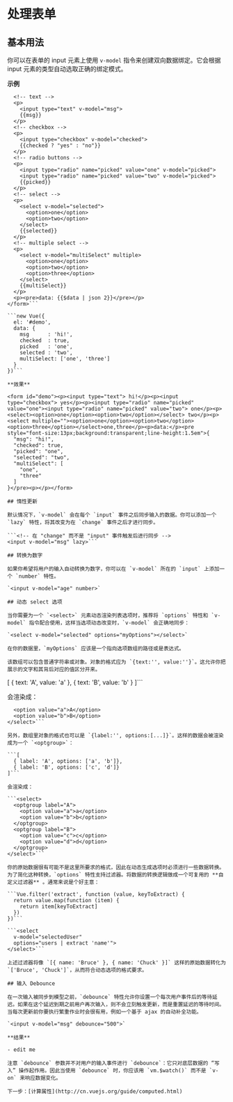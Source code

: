 # 处理表单

## 基本用法

你可以在表单的 input 元素上使用 `v-model` 指令来创建双向数据绑定。它会根据 input 元素的类型自动选取正确的绑定模式。

**示例**

```<form id="demo">
  <!-- text -->
  <p>
    <input type="text" v-model="msg">
    {{msg}}
  </p>
  <!-- checkbox -->
  <p>
    <input type="checkbox" v-model="checked">
    {{checked ? "yes" : "no"}}
  </p>
  <!-- radio buttons -->
  <p>
    <input type="radio" name="picked" value="one" v-model="picked">
    <input type="radio" name="picked" value="two" v-model="picked">
    {{picked}}
  </p>
  <!-- select -->
  <p>
    <select v-model="selected">
      <option>one</option>
      <option>two</option>
    </select>
    {{selected}}
  </p>
  <!-- multiple select -->
  <p>
    <select v-model="multiSelect" multiple>
      <option>one</option>
      <option>two</option>
      <option>three</option>
    </select>
    {{multiSelect}}
  </p>
  <p><pre>data: {{$data | json 2}}</pre></p>
</form>```

```new Vue({
  el: '#demo',
  data: {
    msg      : 'hi!',
    checked  : true,
    picked   : 'one',
    selected : 'two',
    multiSelect: ['one', 'three']
  }
})```

**效果**

<form id="demo"><p><input type="text"> hi!</p><p><input type="checkbox"> yes</p><p><input type="radio" name="picked" value="one"><input type="radio" name="picked" value="two"> one</p><p><select><option>one</option><option>two</option></select> two</p><p><select multiple=""><option>one</option><option>two</option><option>three</option></select>one,three</p><p>data:</p><pre style="font-size:13px;background:transparent;line-height:1.5em">{
  "msg": "hi!",
  "checked": true,
  "picked": "one",
  "selected": "two",
  "multiSelect": [
    "one",
    "three"
  ]
}</pre><p></p></form>

## 惰性更新

默认情况下，`v-model` 会在每个 `input` 事件之后同步输入的数据。你可以添加一个 `lazy` 特性，将其改变为在 `change` 事件之后才进行同步。

```<!-- 在 "change" 而不是 "input" 事件触发后进行同步 -->
<input v-model="msg" lazy>```

## 转换为数字

如果你希望将用户的输入自动转换为数字，你可以在 `v-model` 所在的 `input` 上添加一个 `number` 特性。

`<input v-model="age" number>`

## 动态 select 选项

当你需要为一个 `<select>` 元素动态渲染列表选项时，推荐将 `options` 特性和 `v-model` 指令配合使用，这样当选项动态改变时，`v-model` 会正确地同步：

`<select v-model="selected" options="myOptions"></select>`

在你的数据里，`myOptions` 应该是一个指向选项数组的路径或是表达式。

该数组可以包含普通字符串或对象。对象的格式应为 `{text:'', value:''}`。这允许你把展示的文字和其背后对应的值区分开来。

```
[
  { text: 'A', value: 'a' },
  { text: 'B', value: 'b' }
]```

会渲染成：

```<select>
  <option value="a">A</option>
  <option value="b">B</option>
</select>```

另外，数组里对象的格式也可以是 `{label:'', options:[...]}`。这样的数据会被渲染成为一个 `<optgroup>`：

```[
  { label: 'A', options: ['a', 'b']},
  { label: 'B', options: ['c', 'd']}
]```

会渲染成：

```<select>
  <optgroup label="A">
    <option value="a">a</option>
    <option value="b">b</option>
  </optgroup>
  <optgroup label="B">
    <option value="c">c</option>
    <option value="d">d</option>
  </optgroup>
</select>```

你的原始数据很有可能不是这里所要求的格式，因此在动态生成选项时必须进行一些数据转换。为了简化这种转换，`options` 特性支持过滤器。将数据的转换逻辑做成一个可复用的 **自定义过滤器** 。通常来说是个好主意：

```Vue.filter('extract', function (value, keyToExtract) {
  return value.map(function (item) {
    return item[keyToExtract]
  })
})```

```<select
  v-model="selectedUser"
  options="users | extract 'name'">
</select>```

上述过滤器将像 `[{ name: 'Bruce' }, { name: 'Chuck' }]` 这样的原始数据转化为 `['Bruce', 'Chuck']`，从而符合动态选项的格式要求。

## 输入 Debounce

在一次输入被同步到模型之前，`debounce` 特性允许你设置一个每次用户事件后的等待延迟。如果在这个延迟到期之前用户再次输入，则不会立刻触发更新，而是重置延迟的等待时间。当每次更新前你要执行繁重作业时会很有用，例如一个基于 ajax 的自动补全功能。

`<input v-model="msg" debounce="500">`

**结果**

- edit me

注意 `debounce` 参数并不对用户的输入事件进行 `debounce`：它只对底层数据的 “写入” 操作起作用。因此当使用 `debounce` 时，你应该用 `vm.$watch()` 而不是 `v-on` 来响应数据变化。

下一步：[计算属性](http://cn.vuejs.org/guide/computed.html)